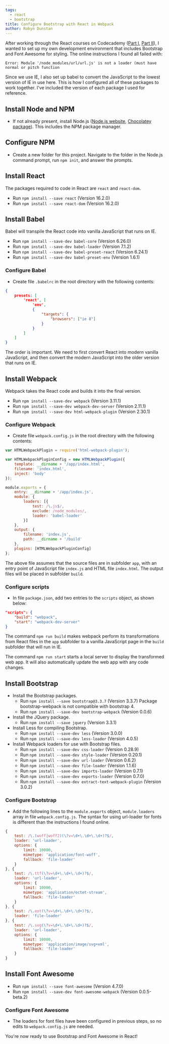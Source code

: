 ```yaml
---
tags:
  - react
  - bootstrap
title: Configure Bootstrap with React in Webpack
author: Robyn Dunstan
---
```


After working through the React courses on Codecademy ([Part I](https://www.codecademy.com/learn/react-101), [Part II](https://www.codecademy.com/learn/react-102)), I wanted to set up my own development environment that includes Bootstrap and Font Awesome for styling. The online instructions I found all failed with:  

```
Error: Module '/node_modules/url/url.js' is not a loader (must have normal or pitch function
```

Since we use IE, I also set up babel to convert the JavaScript to the lowest version of IE in use here. This is how I configured all of these packages to work together. I've included the version of each package I used for reference.

## Install Node and NPM

+ If not already present, install Node.js ([Node.js website](https://nodejs.org/en/download/), [Chocolatey package](https://chocolatey.org/packages/nodejs.install)). This includes the NPM package manager.

## Configure NPM

+ Create a new folder for this project. Navigate to the folder in the Node.js command prompt, run `npm init`, and answer the prompts. 

## Install React  

The packages required to code in React are `react` and `react-dom`.

+ Run `npm install --save react` (Version 16.2.0)  
+ Run `npm install --save react-dom` (Version 16.2.0)

## Install Babel

Babel will transpile the React code into vanilla JavaScript that runs on IE.

+ Run `npm install --save-dev babel-core` (Version 6.26.0)
+ Run `npm install --save-dev babel-loader` (Version 7.1.2)
+ Run `npm install --save-dev babel-preset-react` (Version 6.24.1)
+ Run `npm install --save-dev babel-preset-env` (Version 1.6.1)

### Configure Babel

+ Create file `.babelrc` in the root directory with the following contents:

```json
{
    presets: [
        'react', [
            'env',
            {
                "targets": {
                    "browsers": ["ie 8"]
                }
            }
        ]
    ]
}
```

The order is important. We need to first convert React into modern vanilla JavaScript, and then convert the modern JavaScript into the older version that runs on IE.

## Install Webpack

Webpack takes the React code and builds it into the final version. 

+ Run `npm install --save-dev webpack` (Version 3.11.1)
+ Run `npm install --save-dev webpack-dev-server` (Version 2.11.1)
+ Run `npm install --save-dev html-webpack-plugin` (Version 2.30.1)

### Configure Webpack

+ Create file `webpack.config.js` in the root directory with the following contents:

```javascript
var HTMLWebpackPlugin = require('html-webpack-plugin');

var HTMLWebpackPluginConfig = new HTMLWebpackPlugin({
    template: __dirname + '/app/index.html',
    filename: 'index.html',
    inject: 'body'
});

module.exports = {
    entry: __dirname + '/app/index.js',
    module: {
        loaders: [{
            test: /\.js$/,
            exclude: /node_modules/,
            loader: 'babel-loader'
        }]
    },
    output: {
        filename: 'index.js',
        path: __dirname + '/build'
    },
    plugins: [HTMLWebpackPluginConfig]
};
```

The above file assumes that the source files are in subfolder `app`, with an entry point of JavaScript file `index.js` and HTML file `index.html`. The output files will be placed in subfolder `build`.

### Configure scripts

+ In file `package.json`, add two entries to the `scripts` object, as shown below:

```json
"scripts": {
    "build": "webpack",
    "start": "webpack-dev-server"
}
```

The command `npm run build` makes webpack perform its transformations from React files in the `app` subfolder to a vanilla JavaScript page in the `build` subfolder that will run in IE. 

The command `npm run start` starts a local server to display the transformed web app. It will also automatically update the web app with any code changes.
   
## Install Bootstrap

+ Install the Bootstrap packages.
    + Run `npm install --save bootstrap@3.3.7` (Version 3.3.7)
       Package bootstrap-webpack is not compatible with bootstrap 4.
    + Run `npm install --save-dev bootstrap-webpack` (Version 0.0.6)
+ Install the JQuery package.
    + Run `npm install --save jquery` (Version 3.3.1)
+ Install Less for compiling Bootstrap.
    + Run `npm install --save-dev less` (Version 3.0.0)
    + Run `npm install --save-dev less-loader` (Version 4.0.5)
+ Install Webpack loaders for use with Bootstrap files.
    + Run `npm install --save-dev css-loader` (Version 0.28.9)
    + Run `npm install --save-dev style-loader` (Version 0.20.1)
    + Run `npm install --save-dev url-loader` (Version 0.6.2)
    + Run `npm install --save-dev file-loader` (Version 1.1.6)
    + Run `npm install --save-dev imports-loader` (Version 0.7.1)
    + Run `npm install --save-dev exports-loader` (Version 0.7.0)
    + Run `npm install --save-dev extract-text-webpack-plugin` (Version 3.0.2)

### Configure Bootstrap

+ Add the following lines to the `module.exports` object, `module.loaders` array in file `webpack.config.js`. The syntax for using url-loader for fonts is different than the instructions I found online.

```javascript
{
    test: /\.(woff|woff2)(\?v=\d+\.\d+\.\d+)?$/,
    loader: 'url-loader',
    options: {
        limit: 10000,
        mimetype: 'application/font-woff',
        fallback: 'file-loader'
    }
}, {
    test: /\.ttf(\?v=\d+\.\d+\.\d+)?$/,
    loader: 'url-loader',
    options: {
        limit: 10000,
        mimetype: 'application/octet-stream',
        fallback: 'file-loader'
    }
}, {
    test: /\.eot(\?v=\d+\.\d+\.\d+)?$/,
    loader: 'file-loader'
}, {
    test: /\.svg(\?v=\d+\.\d+\.\d+)?$/,
    loader: 'url-loader',
    options: {
        limit: 10000,
        mimetype: 'application/image/svg+xml',
        fallback: 'file-loader'
    }
}
```
  
## Install Font Awesome

+ Run `npm install --save font-awesome` (Version 4.7.0)
+ Run `npm install --save-dev font-awesome-webpack` (Version 0.0.5-beta.2)

### Configure Font Awesome

+ The loaders for font files have been configured in previous steps, so no edits to `webpack.config.js` are needed.

You're now ready to use Bootstrap and Font Awesome in React!
